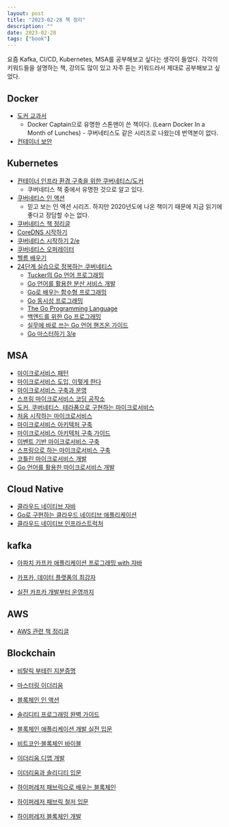 ```yaml
---
layout: post
title: "2023-02-28 책 정리"
description: ""
date: 2023-02-28
tags: ["book"]
---
```


요즘 Kafka, CI/CD, Kubernetes, MSA를 공부해보고 싶다는 생각이 들었다. 각각의 키워드들을 설명하는 책, 강의도 많이 있고 자주 듣는 키워드라서 제대로 공부해보고 싶었다.

## Docker

* <a href="http://www.yes24.com/Product/Goods/111408749">도커 교과서</a>
    * Docker Captain으로 유명한 스톤맨이 쓴 책이다. (Learn Docker In a Month of Lunches) - 쿠버네티스도 같은 시리즈로 나왔는데 번역본이 없다.
* <a href="https://www.yes24.com/Product/Goods/96836914">컨테이너 보안</a>

## Kubernetes

* <a href="http://www.yes24.com/Product/Goods/102099414">컨테이너 인프라 환경 구축을 위한 쿠버네티스/도커</a>
    * 쿠버네티스 책 중에서 유명한 것으로 알고 있다.
* <a href="http://www.yes24.com/Product/Goods/89607047">쿠버네티스 인 액션</a>
    * 믿고 보는 인 액션 시리즈. 하지만 2020년도에 나온 책이기 때문에 지금 읽기에 좋다고 장담할 수는 없다.
* <a href="https://brunch.co.kr/@topasvga/1455">쿠버네티스 책 정리글</a>
* <a href="https://www.yes24.com/Product/Goods/103324076">CoreDNS 시작하기</a>
* <a href="https://www.yes24.com/Product/Goods/91166501">쿠버네티스 시작하기 2/e</a>
* <a href="https://www.yes24.com/Product/Goods/95078870">쿠버네티스 오퍼레이터</a>
* <a href="https://www.yes24.com/Product/Goods/102280203">헬름 배우기</a>
* <a href="https://www.yes24.com/Product/Goods/115187666">24단계 실습으로 정복하는 쿠버네티스</a>
    * <a href="https://www.yes24.com/Product/Goods/99108736">Tucker의 Go 언어 프로그래밍</a>
    * <a href="https://www.yes24.com/Product/Goods/114997239">Go 언어를 활용한 분산 서비스 개발</a>
    * <a href="https://www.yes24.com/Product/Goods/73293439">Go로 배우는 함수형 프로그래밍</a>
    * <a href="https://www.yes24.com/Product/Goods/74820845">Go 동시성 프로그래밍</a>
    * <a href="https://www.yes24.com/Product/Goods/24334905">The Go Programming Language</a>
    * <a href="https://www.yes24.com/Product/Goods/111746587">백엔드를 위한 Go 프로그래밍</a>
    * <a href="https://www.yes24.com/Product/Goods/116073183">실무에 바로 쓰는 Go 언어 핸즈온 가이드</a>
    * <a href="https://www.yes24.com/Product/Goods/114897933">Go 마스터하기 3/e</a>

## MSA

* <a href="http://www.yes24.com/Product/Goods/86542732">마이크로서비스 패턴</a>
* <a href="http://www.yes24.com/Product/Goods/96804929">마이크로서비스 도입, 이렇게 한다</a>
* <a href="http://www.yes24.com/Product/Goods/73418308">마이크로서비스 구축과 운영</a>
* <a href="http://www.yes24.com/Product/Goods/110243944">스프링 마이크로서비스 코딩 공작소</a>
* <a href="https://www.yes24.com/Product/Goods/108233615">도커, 쿠버네티스, 테라폼으로 구현하는 마이크로서비스</a>
* <a href="https://www.yes24.com/Product/Goods/102805240">처음 시작하는 마이크로서비스</a>
* <a href="https://www.yes24.com/Product/Goods/119319406">마이크로서비스 아키텍처 구축</a>
* <a href="https://www.yes24.com/Product/Goods/117189273">마이크로서비스 아키텍처 구축 가이드</a>
* <a href="https://www.yes24.com/Product/Goods/99423020">이벤트 기반 마이크로서비스 구축</a>
* <a href="https://www.yes24.com/Product/Goods/95593443">스프링으로 하는 마이크로서비스 구축</a>
* <a href="https://www.yes24.com/Product/Goods/68796734">코틀린 마이크로서비스 개발</a>
* <a href="https://www.yes24.com/Product/Goods/62237479">Go 언어를 활용한 마이크로서비스 개발</a>

## Cloud Native

* <a href="https://www.yes24.com/Product/Goods/61788283">클라우드 네이티브 자바</a>
* <a href="https://www.yes24.com/Product/Goods/108591715">Go로 구현하는 클라우드 네이티브 애플리케이션</a>
* <a href="https://www.yes24.com/Product/Goods/64467321">클라우드 네이티브 인프라스트럭처</a>

## kafka

* <a href="http://www.yes24.com/Product/Goods/99122569">아파치 카프카 애플리케이션 프로그래밍 with 자바</a>

* <a href="http://www.yes24.com/Product/Goods/59789254">카프카, 데이터 플랫폼의 최강자</a>

* <a href="http://www.yes24.com/Product/Goods/104410708">실전 카프카 개발부터 운영까지</a>

## AWS

* <a href="https://brunch.co.kr/@topasvga/666">AWS 관련 책 정리글</a>

## Blockchain

* <a href="http://www.yes24.com/Product/Goods/111682919">비탈릭 부테린 지분증명</a>

* <a href="http://www.yes24.com/Product/Goods/73165236">마스터링 이더리움</a>

* <a href="http://www.yes24.com/Product/Goods/102700225">블록체인 인 액션</a>

* <a href="http://www.yes24.com/Product/Goods/111099912">솔리디티 프로그래밍 완벽 가이드</a>

* <a href="http://www.yes24.com/Product/Goods/57287123">블록체인 애플리케이션 개발 실전 입문</a>

* <a href="http://www.yes24.com/Product/Goods/103557733">비트코인·블록체인 바이블</a>

* <a href="http://www.yes24.com/Product/Goods/90367860">이더리움 디앱 개발</a>

* <a href="http://www.yes24.com/Product/Goods/57840613">이더리움과 솔리디티 입문</a>

* <a href="http://www.yes24.com/Product/Goods/66924622">하이퍼레저 패브릭으로 배우는 블록체인</a>

* <a href="http://www.yes24.com/Product/Goods/72170093">하이퍼레저 패브릭 철저 입문</a>

* <a href="http://www.yes24.com/Product/Goods/69279313">하이퍼레저 블록체인 개발</a>
